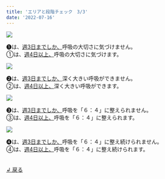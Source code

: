 ```yaml
---
title: 'エリアと段階チェック　3/3'
date: '2022-07-16'
---
```

![](/images/a_01_.jpg)

➊は、[週3日までしか、]()呼吸の大切さに気づけません。  
①は、[週4日以上、]()呼吸の大切さに気づけます。

![](/images/a_02_.jpg)

➋は、[週3日までしか、]()深く大きい呼吸ができません。  
②は、[週4日以上、]()深く大きい呼吸ができます。

![](/images/a_03_.jpg)

➌は、[週3日までしか、]()呼吸を「６：４」に整えられません。  
③は、[週4日以上、]()呼吸を「６：４」に整えられます。

![](/images/a_04_.jpg)

➍は、[週3日までしか、]()呼吸を「６：４」に整え続けられません。  
④は、[週4日以上、]()呼吸を「６：４」に整え続けられます。

　  
[ ↲ 戻る ](/posts/00)
